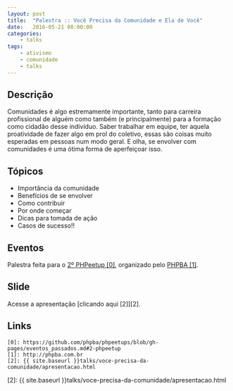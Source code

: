 ```yaml
---
layout: post
title:  "Palestra :: Você Precisa da Comunidade e Ela de Você"
date:   2016-05-21 08:00:00
categories:
    - talks
tags:
    - ativismo
    - comunidade
    - talks
---
```


## Descrição

Comunidades é algo estremamente importante, tanto para carreira profissional de alguém como também (e principalmente) para a formação como cidadão desse indivíduo. Saber trabalhar em equipe, ter aquela proatividade de fazer algo em prol do coletivo, essas são coisas muito esperadas em pessoas num modo geral. E olha, se envolver com comunidades é uma ótima forma de aperfeiçoar isso.

## Tópicos

* Importância da comunidade
* Benefícios de se envolver
* Como contribuir
* Por onde começar
* Dicas para tomada de ação
* Casos de sucesso!!

## Eventos

Palestra feita para o [2º PHPeetup \[0\]][0], organizado pelo [PHPBA \[1\]][1].

## Slide

Acesse a apresentação [clicando aqui \[2\]][2].

## Links

~~~
[0]: https://github.com/phpba/phpeetups/blob/gh-pages/eventos_passados.md#2-phpeetup
[1]: http://phpba.com.br
[2]: {{ site.baseurl }}talks/voce-precisa-da-comunidade/apresentacao.html
~~~

[0]: https://github.com/phpba/phpeetups/blob/gh-pages/eventos_passados.md#2-phpeetup
[1]: http://phpba.com.br
[2]: {{ site.baseurl }}talks/voce-precisa-da-comunidade/apresentacao.html